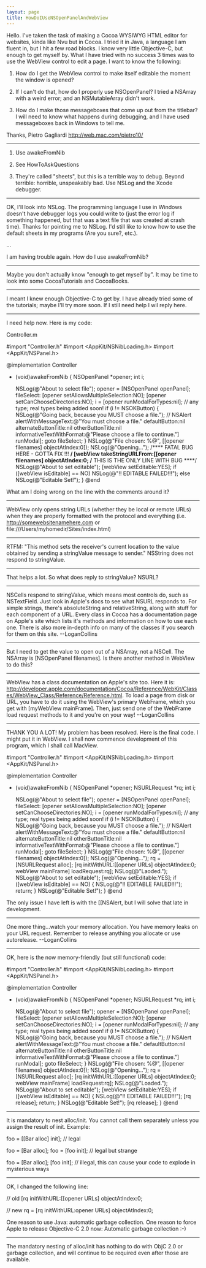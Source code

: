 ```yaml
---
layout: page
title: HowDoIUseNSOpenPanelAndWebView
---
```


Hello. I've taken the task of making a Cocoa WYSIWYG HTML editor for websites, kinda like Nvu but in Cocoa. I tried it in Java, a language I am fluent in, but I hit a  few road blocks. I know very little Objective-C, but enough to get myself by. What I have tried with no success 3 times was to use the WebView control to edit a page. I want to know the following:


1) How do I get the WebView control to make itself editable the moment the window is opened?

2) If I can't do that, how do I properly use NSOpenPanel? I tried a NSArray with a weird error; and an NSMutableArray didn't work.

3) How do I make those messageboxes that come up out from the titlebar? I will need to know what happens during debugging, and I have used messageboxes back in Windows to tell me.  


Thanks, Pietro Gagliardi <http://web.mac.com/pietro10/>

----
1) Use     awakeFromNib

2) See HowToAskQuestions

3) They're called "sheets", but this is a terrible way to debug. Beyond terrible: horrible, unspeakably bad. Use NSLog and the Xcode debugger.

----
OK, I'll look into NSLog. The programming language I use in Windows doesn't have debugger logs you could write to (just the error log if something happened, but that was a text file that was created at crash time). Thanks for pointing me to NSLog. I'd still like to know how to use the default sheets in my programs (Are you sure?, etc.).

...

I am having trouble again. How do I use awakeFromNib?

----
Maybe you don't actually know "enough to get myself by". It may be time to look into some CocoaTutorials and CocoaBooks.

----
I meant I knew enough Objective-C to get by. I have already tried some of the tutorials; maybe I'll try more soon. If I still need help I wil reply here.

----
I need help now. Here is my code:

Controller.m
    
 #import "Controller.h"
 #import <AppKit/NSNibLoading.h>
 #import <AppKit/NSPanel.h>
 
 @implementation Controller
 - (void)awakeFromNib
 {
 	NSOpenPanel *opener;
 	int i;
 
 	NSLog(@"About to select file");
 	opener = [NSOpenPanel openPanel];
 fileSelect:
 	[opener setAllowsMultipleSelection:NO];
 	[opener setCanChooseDirectories:NO];
 	i = [opener runModalForTypes:nil]; // any type; real types being added soon!
 	if (i != NSOKButton) {
 		NSLog(@"Going back, because you MUST choose a file.");
 //		NSAlert alertWithMessageText:@"You must choose a file." defaultButton:nil alternateButtonTitle:nil otherButtonTitle:nil informativeTextWithFormat:@"Please choose a file to continue."] runModal];
 		goto fileSelect;
 	}
 	NSLog(@"File chosen: %@", [[opener filenames] objectAtIndex:0]);
 	NSLog(@"Opening...");
 	/**** FATAL BUG HERE - GOTTA FIX !!! ****/
 	[webView takeStringURLFrom:[[opener filenames] objectAtIndex:0;
 	/**** THIS IS THE ONLY LINE WITH BUG ****/
 	NSLog(@"About to set editable");
 	[webView setEditable:YES];
 	if ([webView isEditable] == NO)
 		NSLog(@"!! EDITABLE FAILED!!!");
 	else
 		NSLog(@"Editable Set!");
 }
 @end


What am I doing wrong on the line with the comments around it?

----
WebView only opens string URLs (whether they be local or remote URLs) when they are properly formatted with the protocol and everything (i.e. http://somewebsitenamehere.com or file:///Users/myhomedir/Sites/index.html)

----
RTFM: "This method sets the receiver's current location to the value obtained by sending a stringValue message to sender." NSString does not respond to     stringValue.

----
That helps a lot. So what does reply to stringValue? NSURL?

----
NSCells respond to stringValue, which means most controls do, such as NSTextField. Just look in Apple's docs to see what NSURL responds to. For simple strings, there's     absoluteString and     relativeString, along with stuff for each component of a URL. Every class in Cocoa has a documentation page on Apple's site which lists it's methods and information on how to use each one. There is also more in-depth info on many of the classes if you search for them on this site. --LoganCollins

----
But I need to get the value to open out of a NSArray, not a NSCell. The NSArray is     [NSOpenPanel filenames]. Is there another method in WebView to do this?

----
WebView has a class documentation on Apple's site too. Here it is: http://developer.apple.com/documentation/Cocoa/Reference/WebKit/Classes/WebView_Class/Reference/Reference.html. To load a page from disk or URL, you have to do it using the WebView's primary WebFrame, which you get with     [myWebView mainFrame]. Then, just send one of the WebFrame load request methods to it and you're on your way! --LoganCollins

----
THANK YOU A LOT! My problem has been resolved. Here is the final code. I might put it in WebView. I shall now commence development of this program, which I shall call MacView.

    
 #import "Controller.h"
 #import <AppKit/NSNibLoading.h>
 #import <AppKit/NSPanel.h>
 
 @implementation Controller
 - (void)awakeFromNib
 {
 	NSOpenPanel *opener;
 	NSURLRequest *rq;
 	int i;
 
 	NSLog(@"About to select file");
 	opener = [NSOpenPanel openPanel];
 fileSelect:
 	[opener setAllowsMultipleSelection:NO];
 	[opener setCanChooseDirectories:NO];
 	i = [opener runModalForTypes:nil]; // any type; real types being added soon!
 	if (i != NSOKButton) {
 		NSLog(@"Going back, because you MUST choose a file.");
 //		NSAlert alertWithMessageText:@"You must choose a file." defaultButton:nil alternateButtonTitle:nil otherButtonTitle:nil informativeTextWithFormat:@"Please choose a file to continue."] runModal];
 		goto fileSelect;
 	}
 	NSLog(@"File chosen: %@", [[opener filenames] objectAtIndex:0]);
 	NSLog(@"Opening...");
 	rq = [NSURLRequest alloc];
 	[rq initWithURL:[[opener URLs] objectAtIndex:0;
 	webView mainFrame] loadRequest:rq];
 	NSLog(@"Laoded.");
 	NSLog(@"About to set editable");
 	[webView setEditable:YES];
 	if ([webView isEditable] == NO) {
 		NSLog(@"!! EDITABLE FAILED!!!");
 		return;
 	}
 	NSLog(@"Editable Set!");
 }
 @end


The only issue I have left is with the [[NSAlert, but I will solve that late in development.

----
One more thing...watch your memory allocation. You have memory leaks on your URL request. Remember to release anything you allocate or use autorelease. --LoganCollins

----
OK, here is the now memory-friendly (but still functional) code:

    
 #import "Controller.h"
 #import <AppKit/NSNibLoading.h>
 #import <AppKit/NSPanel.h>
 
 @implementation Controller
 - (void)awakeFromNib
 {
 	NSOpenPanel *opener;
 	NSURLRequest *rq;
 	int i;
 
 	NSLog(@"About to select file");
 	opener = [NSOpenPanel openPanel];
 fileSelect:
 	[opener setAllowsMultipleSelection:NO];
 	[opener setCanChooseDirectories:NO];
 	i = [opener runModalForTypes:nil]; // any type; real types being added soon!
 	if (i != NSOKButton) {
 		NSLog(@"Going back, because you MUST choose a file.");
 //		NSAlert alertWithMessageText:@"You must choose a file." defaultButton:nil alternateButtonTitle:nil otherButtonTitle:nil informativeTextWithFormat:@"Please choose a file to continue."] runModal];
 		goto fileSelect;
 	}
 	NSLog(@"File chosen: %@", [[opener filenames] objectAtIndex:0]);
 	NSLog(@"Opening...");
 	rq = [NSURLRequest alloc];
 	[rq initWithURL:[[opener URLs] objectAtIndex:0;
 	webView mainFrame] loadRequest:rq];
 	NSLog(@"Loaded.");
 	NSLog(@"About to set editable");
 	[webView setEditable:YES];
 	if ([webView isEditable] == NO) {
 		NSLog(@"!! EDITABLE FAILED!!!");
 		[rq release];
 		return;
 	}
 	NSLog(@"Editable Set!");
 	[rq release];
 }
 @end


----
It is mandatory to nest alloc/init. You cannot call them separately unless you assign the result of init. Example:

    
 foo = [[Bar alloc] init]; // legal
 
 foo = [Bar alloc];
 foo = [foo init]; // legal but strange
 
 foo = [Bar alloc];
 [foo init]; // illegal, this can cause your code to explode in mysterious ways


----
OK, I changed the following line:

    
 // old
 [rq initWithURL:[[opener URLs] objectAtIndex:0;
 
 // new
 rq = [rq initWithURL:opener URLs] objectAtIndex:0;


One reason to use Java: automatic garbage collection.
One reason to force Apple to release Objective-C 2.0 now: Automatic garbage collection :-)

----
The mandatory nesting of alloc/init has nothing to do with ObjC 2.0 or garbage collection, and will continue to be required even after those are available.

